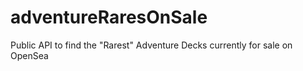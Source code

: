 # adventureRaresOnSale
Public API to find the "Rarest" Adventure Decks currently for sale on OpenSea
